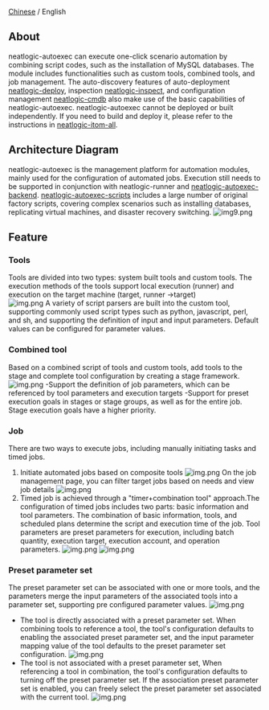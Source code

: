 [Chinese](README.md) / English

## About

neatlogic-autoexec can execute one-click scenario automation
by combining script codes, such as the installation of MySQL databases. The module includes functionalities such as
custom tools, combined tools, and job management. The auto-discovery features of
auto-deployment [neatlogic-deploy](../../../neatlogic-deploy/blob/develop3.0.0/README.md),
inspection [neatlogic-inspect](../../../neatlogic-inspect/blob/develop3.0.0/README.md), and configuration
management [neatlogic-cmdb](../../../neatlogic-cmdb/blob/develop3.0.0/README.md) also make use of the basic capabilities
of neatlogic-autoexec.
neatlogic-autoexec cannot be deployed or built independently. If you need to build and deploy it, please refer to the
instructions in [neatlogic-itom-all](../../../neatlogic-itom-all/blob/develop3.0.0/README.md).

## Architecture Diagram

neatlogic-autoexec is the management platform for automation modules, mainly used for the configuration of automated
jobs. Execution still needs to be supported in conjunction with neatlogic-runner
and [neatlogic-autoexec-backend](../../../neatlogic-autoexec-backend/blob/master/README.MD). [neatlogic-autoexec-scripts](../../../neatlogic-autoexec-scripts/blob/master/README.md)
includes a large number of original factory scripts, covering complex scenarios such as installing databases,
replicating virtual machines, and disaster recovery switching.
![img9.png](README_IMAGES/img9.png)

## Feature

### Tools

Tools are divided into two types: system built tools and custom tools. The execution methods of the tools support local
execution (runner) and execution on the target machine (target, runner ->target)<br>
![img.png](README_IMAGES/img.png)
A variety of script parsers are built into the custom tool, supporting commonly used script types such as python,
javascript, perl, and sh, and supporting the definition of input and input parameters. Default values can be configured
for parameter values.

### Combined tool

Based on a combined script of tools and custom tools, add tools to the stage and complete tool configuration by creating a stage framework.
![img.png](README_IMAGES/img1.png)
-Support the definition of job parameters, which can be referenced by tool parameters and execution targets
-Support for preset execution goals in stages or stage groups, as well as for the entire job. Stage execution goals have a higher priority.

### Job

There are two ways to execute jobs, including manually initiating tasks and timed jobs.
1. Initiate automated jobs based on composite tools
![img.png](README_IMAGES/img2.png)
On the job management page, you can filter target jobs based on needs and view job details
![img.png](README_IMAGES/img3.png)
2. Timed job is achieved through a "timer+combination tool" approach.The configuration of timed jobs includes two parts: basic information and tool parameters. The combination of basic information, tools, and scheduled plans determine the script and execution time of the job. Tool parameters are preset parameters for execution, including batch quantity, execution target, execution account, and operation parameters.
![img.png](README_IMAGES/img7.png)
![img.png](README_IMAGES/img8.png)

### Preset parameter set

The preset parameter set can be associated with one or more tools, and the parameters merge the input parameters of the associated tools into a parameter set, supporting pre configured parameter values.
![img.png](README_IMAGES/img4.png)
* The tool is directly associated with a preset parameter set. When combining tools to reference a tool, the tool's configuration defaults to enabling the associated preset parameter set, and the input parameter mapping value of the tool defaults to the preset parameter set configuration.
  ![img.png](README_IMAGES/img5.png)
* The tool is not associated with a preset parameter set, When referencing a tool in combination, the tool's configuration defaults to turning off the preset parameter set. If the association preset parameter set is enabled, you can freely select the preset parameter set associated with the current tool.
  ![img.png](README_IMAGES/img6.png)